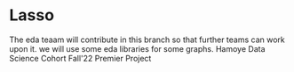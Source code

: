 # Lasso
The eda teaam will contribute in this branch so that further teams can work upon it.
we will use some eda libraries for some graphs.
Hamoye Data Science Cohort Fall'22 Premier Project
